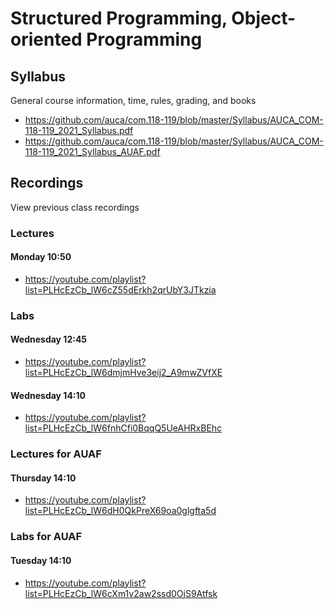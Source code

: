 Structured Programming, Object-oriented Programming
===================================================

## Syllabus

General course information, time, rules, grading, and books

* <https://github.com/auca/com.118-119/blob/master/Syllabus/AUCA_COM-118-119_2021_Syllabus.pdf>
* <https://github.com/auca/com.118-119/blob/master/Syllabus/AUCA_COM-118-119_2021_Syllabus_AUAF.pdf>

## Recordings

View previous class recordings

### Lectures

#### Monday 10:50

* <https://youtube.com/playlist?list=PLHcEzCb_lW6cZ55dErkh2qrUbY3JTkzia>

### Labs

#### Wednesday 12:45

* <https://youtube.com/playlist?list=PLHcEzCb_lW6dmjmHve3eij2_A9mwZVfXE>

#### Wednesday 14:10

* <https://youtube.com/playlist?list=PLHcEzCb_lW6fnhCfi0BqqQ5UeAHRxBEhc>

### Lectures for AUAF

#### Thursday 14:10

* <https://youtube.com/playlist?list=PLHcEzCb_lW6dH0QkPreX69oa0glgfta5d>

### Labs for AUAF

#### Tuesday 14:10

* <https://youtube.com/playlist?list=PLHcEzCb_lW6cXm1v2aw2ssd0OjS9Atfsk>

